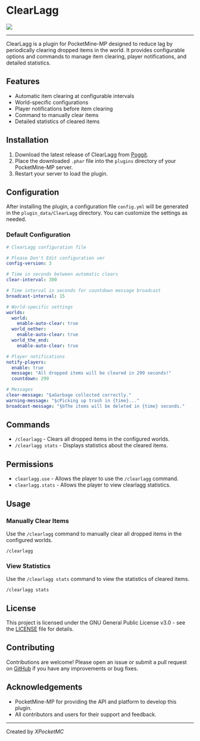 # ClearLagg

<img src="https://i.ibb.co.com/gW2N2Hz/OIG1-removebg-preview.png">

---

ClearLagg is a plugin for PocketMine-MP designed to reduce lag by periodically clearing dropped items in the world. It provides configurable options and commands to manage item clearing, player notifications, and detailed statistics.

## Features

- Automatic item clearing at configurable intervals
- World-specific configurations
- Player notifications before item clearing
- Command to manually clear items
- Detailed statistics of cleared items

## Installation

1. Download the latest release of ClearLagg from [Poggit](https://poggit.pmmp.io/p/clearlagg).
2. Place the downloaded `.phar` file into the `plugins` directory of your PocketMine-MP server.
3. Restart your server to load the plugin.

## Configuration

After installing the plugin, a configuration file `config.yml` will be generated in the `plugin_data/ClearLagg` directory. You can customize the settings as needed.

### Default Configuration

```yaml
# ClearLagg configuration file

# Please Don't Edit configuration ver
config-version: 3

# Time in seconds between automatic clears
clear-interval: 300

# Time interval in seconds for countdown message broadcast
broadcast-interval: 15

# World-specific settings
worlds:
  world:
    enable-auto-clear: true
  world_nether:
    enable-auto-clear: true
  world_the_end:
    enable-auto-clear: true

# Player notifications
notify-players:
  enable: true
  message: "All dropped items will be cleared in 299 seconds!"
  countdown: 299

# Messages
clear-message: "§aGarbage collected correctly."
warning-message: "§cPicking up trash in {time}..."
broadcast-message: "§bThe items will be deleted in {time} seconds."
```

## Commands

- `/clearlagg` - Clears all dropped items in the configured worlds.
- `/clearlagg stats` - Displays statistics about the cleared items.

## Permissions

- `clearlagg.use` - Allows the player to use the `/clearlagg` command.
- `clearlagg.stats` - Allows the player to view clearlagg statistics.

## Usage

### Manually Clear Items

Use the `/clearlagg` command to manually clear all dropped items in the configured worlds. 

```plaintext
/clearlagg
```

### View Statistics

Use the `/clearlagg stats` command to view the statistics of cleared items.

```plaintext
/clearlagg stats
```

## License

This project is licensed under the GNU General Public License v3.0 - see the [LICENSE](LICENSE) file for details.

## Contributing

Contributions are welcome! Please open an issue or submit a pull request on [GitHub](https://github.com/XPocketMC/clearlagg) if you have any improvements or bug fixes.

## Acknowledgements

- PocketMine-MP for providing the API and platform to develop this plugin.
- All contributors and users for their support and feedback.
---
Created by *XPocketMC*
